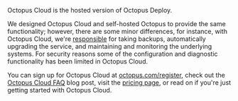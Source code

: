 Octopus Cloud is the hosted version of Octopus Deploy.

We designed Octopus Cloud and self-hosted Octopus to provide the same functionality; however, there are some minor differences, for instance, with Octopus Cloud, we're [responsible](/docs/administration/security/index.md#responsibility) for taking backups, automatically upgrading the service, and maintaining and monitoring the underlying systems. For security reasons some of the configuration and diagnostic functionality has been limited in Octopus Cloud.

You can sign up for Octopus Cloud at [octopus.com/register](https://octopus.com/register), check out the [Octopus Cloud FAQ](https://octopus.com/blog/octopus-cloud-faq) blog post, visit the [pricing page](https://octopus.com/pricing/cloud), or read on if you're just getting started with Octopus Cloud.

